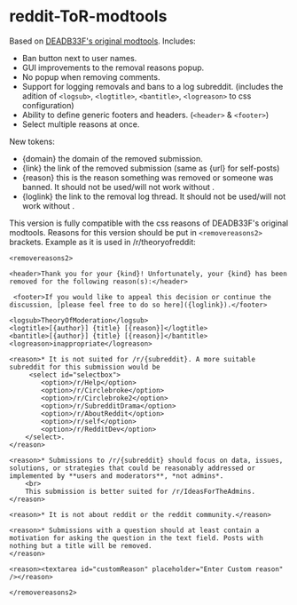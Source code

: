 reddit-ToR-modtools
===================

Based on [DEADB33F's original modtools](http://userscripts.org/scripts/show/116254). Includes: 

- Ban button next to user names. 
- GUI improvements to the removal reasons popup.
- No popup when removing comments. 
- Support for logging removals and bans to a log subreddit. (includes the adition of `<logsub>`, `<logtitle>`, `<bantitle>`, `<logreason>` to css configuration)
- Ability to define generic footers and headers. (`<header>` & `<footer>`)
- Select multiple reasons at once.

New tokens:
- {domain} the domain of the removed submission.
- {link} the link of the removed submission (same as {url} for self-posts)
- {reason} this is the reason something was removed or someone was banned.  It should not be used/will not work without <logsub>.
- {loglink} the link to the removal log thread.  It should not be used/will not work without <logsub>.



This version is fully compatible with the css reasons of DEADB33F's original modtools. Reasons for this version should be put in `<removereasons2>` brackets. Example as it is used in /r/theoryofreddit: 


    <removereasons2>

    <header>Thank you for your {kind}! Unfortunately, your {kind} has been removed for the following reason(s):</header>
     
     <footer>If you would like to appeal this decision or continue the discussion, [please feel free to do so here]({loglink}).</footer>

    <logsub>TheoryOfModeration</logsub>
    <logtitle>[{author}] {title} [{reason}]</logtitle>
    <bantitle>[{author}] {title} [{reason}]</bantitle>
    <logreason>inappropriate</logreason>

    <reason>* It is not suited for /r/{subreddit}. A more suitable subreddit for this submission would be 
         <select id="selectbox">
            <option>/r/Help</option>
            <option>/r/Circlebroke</option>
            <option>/r/Circlebroke2</option>
            <option>/r/SubredditDrama</option>
            <option>/r/AboutReddit</option>
            <option>/r/self</option>
            <option>/r/RedditDev</option>
        </select>.     
    </reason>

    <reason>* Submissions to /r/{subreddit} should focus on data, issues, solutions, or strategies that could be reasonably addressed or implemented by **users and moderators**, *not admins*.
        <br>
        This submission is better suited for /r/IdeasForTheAdmins.
    </reason>

    <reason>* It is not about reddit or the reddit community.</reason>

    <reason>* Submissions with a question should at least contain a motivation for asking the question in the text field. Posts with nothing but a title will be removed.         
    </reason>

    <reason><textarea id="customReason" placeholder="Enter Custom reason" /></reason>

    </removereasons2>
